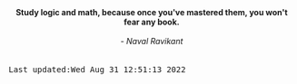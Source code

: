 
<div align="center"><b><span>Study logic and math, because once you've mastered them, you won't fear any book.</span></b><br><br><i> - Naval Ravikant</i></div>
<br><br><kbd>Last updated:Wed Aug 31 12:51:13 2022</kbd>